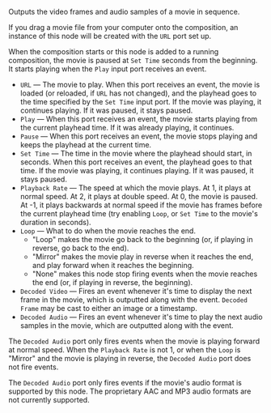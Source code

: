 Outputs the video frames and audio samples of a movie in sequence. 

If you drag a movie file from your computer onto the composition, an instance of this node will be created with the `URL` port set up.

When the composition starts or this node is added to a running composition, the movie is paused at `Set Time` seconds from the beginning. It starts playing when the `Play` input port receives an event. 

   - `URL` — The movie to play. When this port receives an event, the movie is loaded (or reloaded, if `URL` has not changed), and the playhead goes to the time specified by the `Set Time` input port. If the movie was playing, it continues playing. If it was paused, it stays paused. 
   - `Play` — When this port receives an event, the movie starts playing from the current playhead time. If it was already playing, it continues. 
   - `Pause` — When this port receives an event, the movie stops playing and keeps the playhead at the current time. 
   - `Set Time` — The time in the movie where the playhead should start, in seconds. When this port receives an event, the playhead goes to that time. If the movie was playing, it continues playing. If it was paused, it stays paused. 
   - `Playback Rate` — The speed at which the movie plays. At 1, it plays at normal speed. At 2, it plays at double speed. At 0, the movie is paused. At -1, it plays backwards at normal speed if the movie has frames before the current playhead time (try enabling `Loop`, or `Set Time` to the movie's duration in seconds).
   - `Loop` — What to do when the movie reaches the end. 
      - "Loop" makes the movie go back to the beginning (or, if playing in reverse, go back to the end). 
      - "Mirror" makes the movie play in reverse when it reaches the end, and play forward when it reaches the beginning. 
      - "None" makes this node stop firing events when the movie reaches the end (or, if playing in reverse, the beginning). 
   - `Decoded Video` — Fires an event whenever it's time to display the next frame in the movie, which is outputted along with the event.  `Decoded Frame` may be cast to either an image or a timestamp. 
   - `Decoded Audio` — Fires an event whenever it's time to play the next audio samples in the movie, which are outputted along with the event. 

The `Decoded Audio` port only fires events when the movie is playing forward at normal speed. When the `Playback Rate` is not 1, or when the `Loop` is "Mirror" and the movie is playing in reverse, the `Decoded Audio` port does not fire events.

The `Decoded Audio` port only fires events if the movie's audio format is supported by this node. The proprietary AAC and MP3 audio formats are not currently supported.
